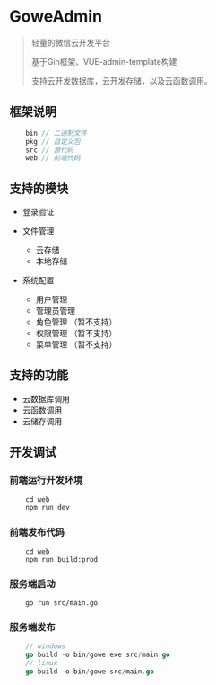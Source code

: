 # GoweAdmin

> 轻量的微信云开发平台
>
> 基于Gin框架、VUE-admin-template构建
> 
> 支持云开发数据库，云开发存储，以及云函数调用。

## 框架说明

```go
    bin // 二进制文件
    pkg // 自定义包
    src // 源代码 
    web // 前端代码
```

## 支持的模块

- 登录验证

- 文件管理
    - 云存储
    - 本地存储

- 系统配置
    - 用户管理 
    - 管理员管理
    - 角色管理 （暂不支持）
    - 权限管理 （暂不支持）
    - 菜单管理 （暂不支持）

## 支持的功能

- 云数据库调用
- 云函数调用
- 云储存调用

## 开发调试

### 前端运行开发环境

```js
    cd web
    npm run dev
```

### 前端发布代码

```
    cd web
    npm run build:prod
```

### 服务端启动

```
    go run src/main.go

```

### 服务端发布

```go
    // windows
    go build -o bin/gowe.exe src/main.go
    // linux
    go build -o bin/gowe src/main.go
```
